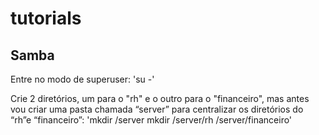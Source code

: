 # tutorials

## Samba

Entre no modo de superuser: 
'su -'

Crie 2 diretórios, um para o "rh" e o outro para o "financeiro", mas antes vou criar uma pasta chamada “server” para centralizar os diretórios do “rh”e “financeiro”: 
'mkdir /server
mkdir /server/rh /server/financeiro'
